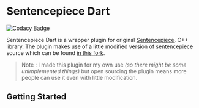# Sentencepiece Dart

[![Codacy Badge](https://api.codacy.com/project/badge/Grade/351675c7ed054c9ca9b5c6f88e7c76e6)](https://app.codacy.com/gh/Sid911/sentencepiece_dart?utm_source=github.com&utm_medium=referral&utm_content=Sid911/sentencepiece_dart&utm_campaign=Badge_Grade_Settings)

Sentencepiece Dart is a wrapper plugin for original [Sentencepiece](https://github.com/google/sentencepiece/tree/master/src). C++ library. The plugin makes use of a little modified version of sentencepiece source which can be found [in this fork](https://github.com/Sid911/sentencepiece).

> Note : I made this plugin for my own use _(so there might be some unimplemented things)_ but open sourcing the plugin means more people can use it even with little modification.

## Getting Started
